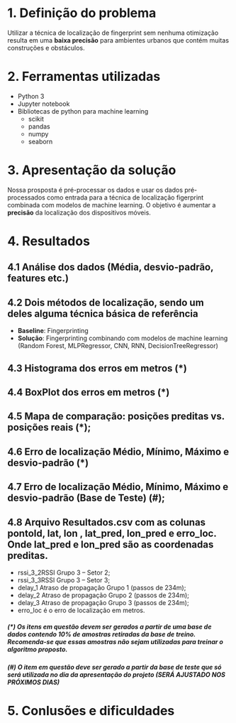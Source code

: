 # 1. Definição do problema 
Utilizar a técnica de localização de fingerprint sem nenhuma otimização resulta em uma **baixa precisão** para ambientes urbanos que contém muitas construções e obstáculos. 

# 2. Ferramentas utilizadas
 - Python 3
 - Jupyter notebook
 - Bibliotecas de python para machine learning 
   - scikit 
   - pandas
   - numpy
   - seaborn

# 3. Apresentação da solução 
Nossa prosposta é pré-processar os dados e usar os dados pré-processados como entrada para a técnica de localização figerprint combinada com modelos de machine learning. O objetivo é aumentar a **precisão** da localização dos dispositivos móveis.

# 4. Resultados
## 4.1 Análise dos dados (Média, desvio-padrão, features etc.)
## 4.2 Dois métodos de localização, sendo um deles alguma técnica básica de referência 
 - **Baseline**: Fingerprinting
 - **Solução**: Fingerprinting combinando com modelos de machine learning (Random Forest, MLPRegressor, CNN, RNN, DecisionTreeRegressor)
## 4.3 Histograma dos erros em metros (*) 
## 4.4 BoxPlot dos erros em metros (*) 
## 4.5 Mapa de comparação: posições preditas vs. posições reais (*); 
## 4.6 Erro de localização Médio, Mínimo, Máximo e desvio-padrão (*) 
## 4.7 Erro de localização Médio, Mínimo, Máximo e desvio-padrão (Base de Teste) (#); 
## 4.8 Arquivo Resultados.csv com as colunas pontoId, lat, lon , lat_pred, lon_pred e erro_loc. Onde lat_pred e lon_pred são as coordenadas preditas.
- rssi_3_2RSSI Grupo 3 – Setor 2;
- rssi_3_3RSSI Grupo 3 – Setor 3;
- delay_1 Atraso de propagação Grupo 1 (passos de 234m);
- delay_2 Atraso de propagação Grupo 2 (passos de 234m);
- delay_3 Atraso de propagação Grupo 3 (passos de 234m);
- erro_loc é o erro de localização em metros.

##### (*)  Os  itens  em  questão  devem  ser  gerados  a  partir  de  uma  base  de  dados  contendo  10%  de amostras  retiradas  da  base  de  treino.  Recomenda-se  que  essas  amostras  não  sejam  utilizadas para treinar o algoritmo proposto. 
##### (#) O item em questão deve ser gerado a partir da base de teste que só será utilizada no dia da apresentação do projeto (SERÁ AJUSTADO NOS PRÓXIMOS DIAS)
# 5. Conlusões e dificuldades